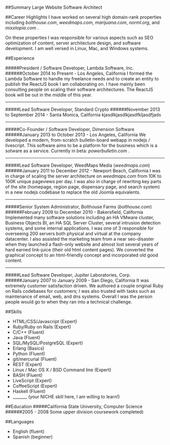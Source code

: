 ##Summary
Large Website Software Architect

##Career Highlights
I have worked on several high domain-rank properties including _bolthouse.com_, _weedmaps.com_, _marijuana.com_, _norml.org_, and _mixxtopia.com_ .

On these properties I was responsible for various aspects such as SEO optimization of content, server architecture design, and software development. I am well versed in Linux, Mac, and Windows systems.

##Experience

#####President / Software Developer, Lambda Software, Inc.
######October 2014 to Present - Los Angeles, California
I formed the Lambda Software to handle my freelance needs and to create an entity to publish the ReactJS book I am collaborating on. I have mainly been consulting people on scaling their software architectures. The ReactJS book will be out in the middle of this year.
***
#####Lead Software Developer, Standard Crypto
######November 2013 to September 2014 - Santa Monica, California
kjasdlkjasdlkjasdfkljasdfjads
***
#####Co-Founder / Software Developer, Dimension Software
######January 2013 to October 2013 - Los Angeles, California
We developed a modern, from-scratch bulletin-board webapp in nodejs / livescript. This software aims to be a platform for the business which is a sotware as a service. Currently in beta: _powerbulletin.com_ .
***
#####Lead Software Developer, WeedMaps Media (_weedmaps.com_)
######January 2011 to December 2012 - Newport Beach, California
I was in charge of scaling the server architecture on _weedmaps.com_ from 10K to 100K unique pageviews per day. I was also in charge of rewriting key parts of the site (homepage, region page, dispensary page, and search system) in a new nodejs codebase to replace the old Joomla equivalents.
***
#####Senior System Administrator, Bolthouse Farms (_bolthouse.com_)
######February 2009 to December 2010 - Bakersfield, California
Implemented many software solutions including an HA VMware cluster, Business Objects BI, an HA SQL Server Cluster, several intrusion detection systems, and some internal applications. I was one of 3 responsible for overseeing 200 servers both physical and virtual at the company datacenter. I also assisted the marketing team from a near seo-disaster when they launched a flash-only website and almost lost several years of hard earned link-juice (their old html content pages). We converted the graphical concept to an html-friendly concept and incorporated old good content.
***
#####Lead Software Developer, Jupiter Laboratories, Corp.
######January 2007 to January 2009 - San Diego, California
It was extremely customer satisfaction driven. We authored a couple original Ruby on Rails codebases for customers; I was also trusted with tasks such as maintenance of email, web, and dns systems. Overall I was the person people would go to when they ran into a technical challenge.



##Skills
* HTML/CSS/Javascript (Expert)
* Ruby/Ruby on Rails (Expert)
* C/C++ (Fluent)
* Java (Fluent)
* SQL/MySQL/PostgreSQL (Expert)
* Erlang (Basics)
* Python (Fluent)
* git/mercurial (Fluent)
* REST (Expert)
* Linux / Mac OS X / BSD Command line  (Expert)
* BASH (Fluent)
* LiveScript (Expert)
* CoffeeScript (Expert)
* Haskell (Fluent)
* _______ (your NICHE skill here, I am willing to learn!)

##Education
#####California State University, Computer Science
######2005 - 2008
Some upper division coursework completed)


##Languages

* English (fluent)
* Spanish (beginner)
